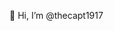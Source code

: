 👋 Hi, I’m @thecapt1917

<!---
thecapt1917/thecapt1917 is a ✨ special ✨ repository because its `README.md` (this file) appears on your GitHub profile.
You can click the Preview link to take a look at your changes.
--->
